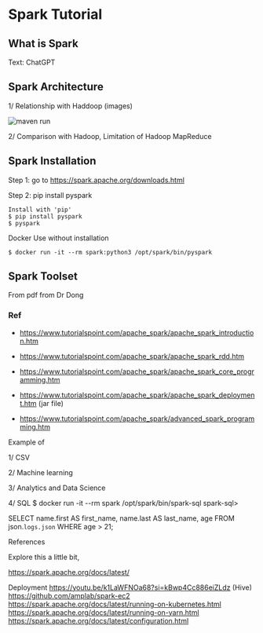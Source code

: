 # Spark Tutorial

## What is Spark

 Text: ChatGPT

## Spark Architecture

1/ Relationship with Haddoop (images)

![maven run](https://kevinli-webbertech.github.io/blog/images/big_data/spark/mvn_run.png)

2/ Comparison with Hadoop, Limitation of Hadoop MapReduce

## Spark Installation

Step 1: go to https://spark.apache.org/downloads.html

Step 2: pip install pyspark

```
Install with 'pip'
$ pip install pyspark
$ pyspark
```

Docker Use without installation
```
$ docker run -it --rm spark:python3 /opt/spark/bin/pyspark
```

## Spark Toolset

From pdf from Dr Dong

### Ref

- https://www.tutorialspoint.com/apache_spark/apache_spark_introduction.htm

- https://www.tutorialspoint.com/apache_spark/apache_spark_rdd.htm

- https://www.tutorialspoint.com/apache_spark/apache_spark_core_programming.htm

- https://www.tutorialspoint.com/apache_spark/apache_spark_deployment.htm (jar file)

- https://www.tutorialspoint.com/apache_spark/advanced_spark_programming.htm


Example of 

1/ CSV

2/ Machine learning

3/ Analytics and Data Science

4/ SQL
$ docker run -it --rm spark /opt/spark/bin/spark-sql
spark-sql>

SELECT
  name.first AS first_name,
  name.last AS last_name,
  age
FROM json.`logs.json`
  WHERE age > 21;

References

Explore this a little bit,

https://spark.apache.org/docs/latest/


Deployment
https://youtu.be/k1LaWFNOa68?si=kBwp4Cc886eiZLdz (Hive)
https://github.com/amplab/spark-ec2
https://spark.apache.org/docs/latest/running-on-kubernetes.html
https://spark.apache.org/docs/latest/running-on-yarn.html
https://spark.apache.org/docs/latest/configuration.html